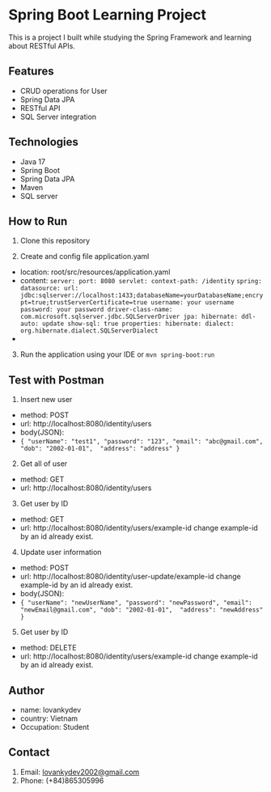 # Spring Boot Learning Project

This is a project I built while studying the Spring Framework and learning about RESTful APIs.

## Features
- CRUD operations for User
- Spring Data JPA
- RESTful API
- SQL Server integration

## Technologies
- Java 17
- Spring Boot
- Spring Data JPA
- Maven
- SQL server

## How to Run
1. Clone this repository

2. Create and config file application.yaml 
- location: root/src/resources/application.yaml
- content: 
`server:
  port: 8080
  servlet:
    context-path: /identity`
`spring:
  datasource:
    url: jdbc:sqlserver://localhost:1433;databaseName=yourDatabaseName;encrypt=true;trustServerCertificate=true
    username: your username
    password: your password
    driver-class-name: com.microsoft.sqlserver.jdbc.SQLServerDriver
  jpa:
    hibernate:
      ddl-auto: update
    show-sql: true
    properties:
      hibernate:
        dialect: org.hibernate.dialect.SQLServerDialect`
- 

3. Run the application using your IDE or `mvn spring-boot:run`

## Test with Postman
1. Insert new user 
- method: POST 
- url: http://localhost:8080/identity/users 
- body(JSON):
- ``{
    "userName": "test1",
    "password": "123",
    "email": "abc@gmail.com",
    "dob": "2002-01-01", 
    "address": "address"
}``
2. Get all of user 
- method: GET 
- url: http://localhost:8080/identity/users
3. Get user by ID
- method: GET
- url: http://localhost:8080/identity/users/example-id
    change example-id by an id already exist.
4. Update user information
- method: POST 
- url: http://localhost:8080/identity/user-update/example-id
    change example-id by an id already exist.
- body(JSON):
- ``{
    "userName": "newUserName",
    "password": "newPassword",
    "email": "newEmail@gmail.com",
    "dob": "2002-01-01", 
    "address": "newAddress"
}``
5. Get user by ID
- method: DELETE
- url: http://localhost:8080/identity/users/example-id
  change example-id by an id already exist.
## Author
- name: lovankydev
- country: Vietnam 
- Occupation: Student

## Contact
1. Email: lovankydev2002@gmail.com
2. Phone: (+84)865305996